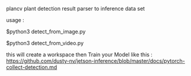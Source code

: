 plancv plant detection result parser to inference data set

usage : 

$python3 detect_from_image.py

$python3 detect_from_video.py

this will create a workspace 
then Train your Model like this : https://github.com/dusty-nv/jetson-inference/blob/master/docs/pytorch-collect-detection.md


